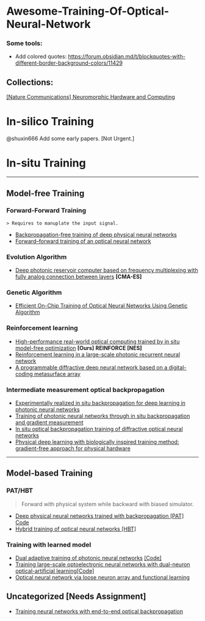 # Awesome-Training-Of-Optical-Neural-Network


### Some tools:
- Add colored quotes: https://forum.obsidian.md/t/blockquotes-with-different-border-background-colors/11429


## Collections:
[[Nature Communications] Neuromorphic Hardware and Computing](https://nature.com/collections/jaidjgeceb)


###
<!-- This list is compiled during my paper survey about holographic displays, and is not meant to be exhuastive. The list is organized for me to easily navigate different topics in holography. I would like to thank the authors of the following papers for providing great initial references: -->




# In-silico Training 
@shuxin666 Add some early papers. [Not Urgent.]



# In-situ Training
-------------------------------------------------------
## Model-free Training


  ### Forward-Forward Training
    > Requires to manuplate the input signal. 
  - [Backpropagation-free training of deep physical neural networks](https://www.science.org/doi/full/10.1126/science.adi8474)
  - [Forward–forward training of an optical neural network](https://opg.optica.org/ol/fulltext.cfm?uri=ol-48-20-5249&id=540531)

  ### Evolution Algorithm
  - [Deep photonic reservoir computer based on frequency multiplexing with fully analog connection between layers](https://opg.optica.org/optica/fulltext.cfm?uri=optica-10-11-1478&id=541462) **[CMA-ES]** 
  
  ### Genetic Algorithm
  - [Efficient On-Chip Training of Optical Neural Networks Using Genetic Algorithm](https://pubs.acs.org/doi/full/10.1021/acsphotonics.1c00035#) 
  
  ### Reinforcement learning
  - [High-performance real-world optical computing trained by in situ model-free optimization](https://arxiv.org/abs/2307.11957) **[Ours]**   **REINFORCE [NES]** 
  - [Reinforcement learning in a large-scale photonic recurrent neural network](https://opg.optica.org/optica/fulltext.cfm?uri=optica-5-6-756&id=392687)
  - [A programmable diffractive deep neural network based on a digital-coding metasurface array](https://www.nature.com/articles/s41928-022-00719-9)

  ### Intermediate measurement optical backpropagation
  - [Experimentally realized in situ backpropagation for deep learning in photonic neural networks](https://www.science.org/doi/pdf/10.1126/science.ade8450)
  - [Training of photonic neural networks through in situ backpropagation and gradient measurement](https://opg.optica.org/optica/fulltext.cfm?uri=optica-5-7-864&id=395466)
  - [In situ optical backpropagation training of diffractive optical neural networks](https://opg.optica.org/prj/fulltext.cfm?uri=prj-8-6-940&id=432129)
  - [Physical deep learning with biologically inspired training method: gradient-free approach for physical hardware](https://www.nature.com/articles/s41467-022-35216-2?fromPaywallRec=true)

-----------------------------------------
## Model-based Training

  ### PAT/HBT
  <blockquote>
    Forward with physical system while backward with biased simulator. 
  </blockquote> 

  - [Deep physical neural networks trained with backpropagation [PAT]](https://www.nature.com/articles/s41586-021-04223-6) [Code](https://github.com/mcmahon-lab/Physics-Aware-Training)
  - [Hybrid training of optical neural networks [HBT]](https://opg.optica.org/optica/fulltext.cfm?uri=optica-9-7-803&id=478805)

  ### Training with learned model
  - [Dual adaptive training of photonic neural networks](https://arxiv.org/pdf/2212.06141.pdf) [[Code]](https://github.com/THPCILab/DAT_MPNN)
  - [Training large-scale optoelectronic neural networks with dual-neuron optical-artificial learning](https://www.nature.com/articles/s41467-023-42984-y)[[Code]](https://github.com/yuanxy92/DANTE.git)
  - [Optical neural network via loose neuron array and functional learning](https://www.nature.com/articles/s41467-023-37390-3?fromPaywallRec=true)


## Uncategorized [Needs Assignment]
  - [Training neural networks with end-to-end optical backpropagation](https://arxiv.org/pdf/2308.05226.pdf)
  <!-- - [Accurate online training of dynamical spiking neural networks through Forward Propagation Through Time](https://www.nature.com/articles/s42256-023-00650-4) -->







